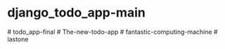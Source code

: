 # django_todo_app-main
 
#   t o d o _ a p p - f i n a l  
 #   T h e - n e w - t o d o - a p p  
 #   f a n t a s t i c - c o m p u t i n g - m a c h i n e  
 #   l a s t o n e  
 
